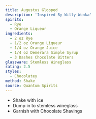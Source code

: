 ```yaml
---
title: Augustus Glooped
description: 'Inspired By Willy Wonka'
spirits:
  - Rye
  - Orange Liqueur
ingredients:
  - 2 oz Rye
  - 1/2 oz Orange Liqueur
  - 1/4 oz Orange Juice
  - 1/4 oz Demerara Simple Syrup
  - 3 Dashes Chocolate Bitters
glassware: Stemless Wineglass
rating: 2.5
styles:
  - Chocolatey
method: Shake
source: Quantum Spirits
---
```


- Shake with ice
- Dump in to stemless wineglass
- Garnish with Chocolate Shavings